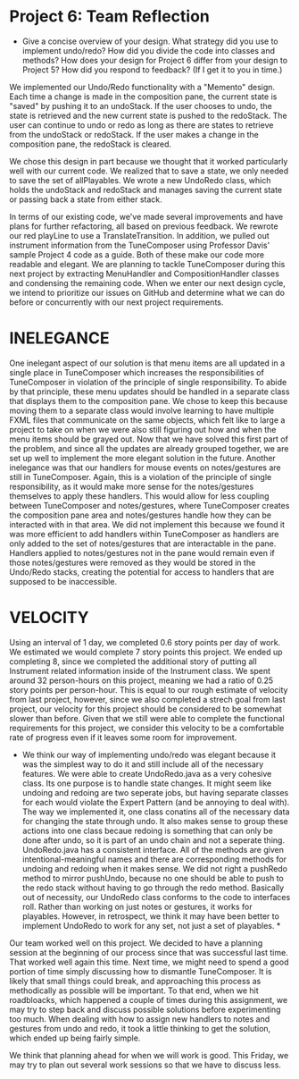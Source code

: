 Project 6: Team Reflection
========================

*   Give a concise overview of your design. What strategy did you use to implement undo/redo? How did you divide the code into classes and methods? How does your design for Project 6 differ from your design to Project 5? How did you respond to feedback? (If I get it to you in time.)

We implemented our Undo/Redo functionality with a "Memento" design. Each time a change is made in the composition pane, the current state is "saved" by pushing it to an undoStack. If the user chooses to undo, the state is retrieved and the new current state is pushed to the redoStack. The user can continue to undo or redo as long as there are states to retrieve from the undoStack or redoStack. If the user makes a change in the composition pane, the redoStack is cleared. 

We chose this design in part because we thought that it worked particularly well with our current code. We realized that to save a state, we only needed to save the set of allPlayables. We wrote a new UndoRedo class, which holds the undoStack and redoStack and manages saving the current state or passing back a state from either stack. 

In terms of our existing code, we've made several improvements and have plans for further refactoring, all based on previous feedback. We rewrote our red playLine to use a TranslateTransition. In addition, we pulled out instrument information from the TuneComposer using Professor Davis' sample Project 4 code as a guide. Both of these make our code more readable and elegant. We are planning to tackle TuneComposer during this next project by extracting MenuHandler and CompositionHandler classes and condensing the remaining code. When we enter our next design cycle, we intend to prioritize our issues on GitHub and determine what we can do before or concurrently with our next project requirements. 

INELEGANCE
======
One inelegant aspect of our solution is that menu items are all updated in a single place in TuneComposer which increases the responsibilities of TuneComposer in violation of the principle of single responsibility. To abide by that principle, these menu updates should be handled in a separate class that displays them to the composition pane. We chose to keep this because moving them to a separate class would involve learning to have multiple FXML files that communicate on the same objects, which felt like to large a project to take on when we were also still figuring out how and when the menu items should be grayed out. Now that we have solved this first part of the problem, and since all the updates are already grouped together, we are set up well to implement the more elegant solution in the future. Another inelegance was that our handlers for mouse events on notes/gestures are still in TuneComposer. Again, this is a violation of the principle of single responsibility, as it would make more sense for the notes/gestures themselves to apply these handlers. This would allow for less coupling between TuneComposer and notes/gestures, where TuneComposer creates the composition pane area and notes/gestures handle how they can be interacted with in that area. We did not implement this because we found it was more efficient to add handlers within TuneComposer as handlers are only added to the set of notes/gestures that are interactable in the pane. Handlers applied to notes/gestures not in the pane would remain even if those notes/gestures were removed as they would be stored in the Undo/Redo stacks, creating the potential for access to handlers that are supposed to be inaccessible.

VELOCITY
======
Using an interval of 1 day, we completed 0.6 story points per day of work. We estimated we would complete 7 story points this project. We ended up completing 8, since we completed the additional story of putting all Instrument related information inside of the Instrument class. We spent around 32 person-hours on this project, meaning we had a ratio of 0.25 story points per person-hour. This is equal to our rough estimate of velocity from last project, however, since we also completed a strech goal from last project, our velocity for this project should be considered to be somewhat slower than before. Given that we still were able to complete the functional requirements for this project, we consider this velocity to be a comfortable rate of progress even if it leaves some room for improvement. 

*   We think our way of implementing undo/redo was elegant because it was the
simplest way to do it and still include all of the necessary features. We were
able to create UndoRedo.java as a very cohesive class. Its one purpose is to
handle state changes. It might seem like undoing and redoing are two seperate
jobs, but having separate classes for each would violate the Expert Pattern
(and be annoying to deal with). The way we implemented it, one class conatins
all of the necessary data for changing the state through undo. It also makes
sense to group these actions into one class becaue redoing is something that
can only be done after undo, so it is part of an undo chain and not a seperate
thing. UndoRedo.java has a consistent interface. All of the methods are given
intentional-meaningful names and there are corresponding methods for undoing
and redoing when it makes sense. We did not right a pushRedo method to mirror
pushUndo, because no one should be able to push to the redo stack without
having to go through the redo method. Basically out of necessity, our UndoRedo
class conforms to the code to interfaces roll. Rather than working on just
notes or gestures, it works for playables. However, in retrospect, we think it
may have been better to implement UndoRedo to work for any set, not just a set
of playables. *

Our team worked well on this project. We decided to have a planning session at the beginning of our process since that was successful last time. That worked well again this time. Next time, we might need to spend a good portion of time simply discussing how to dismantle TuneComposer. It is likely that small things could break, and approaching this process as methodically as possible will be important. To that end, when we hit roadbloacks, which happened a couple of times during this assignment, we may try to step back and discuss possible solutions before experimenting too much. When dealing with how to assign new handlers to notes and gestures from undo and redo, it took a little thinking to get the solution, which ended up being fairly simple. 

We think that planning ahead for when we will work is good. This Friday, we may try to plan out several work sessions so that we have to discuss less. 


